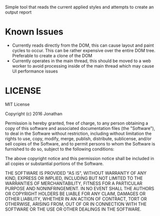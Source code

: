 Simple tool that reads the current applied styles and attempts to create an output report

# Known Issues
- Currently reads directly from the DOM, this can cause layout and paint cycles to occur. This can be rather expensive over the entire DOM tree. Preferable to create a clone of the DOM
- Currently operates in the main thread, this should be moved to a web worker to avoid processing inside of the main thread which may cause UI performance issues

# LICENSE 
MIT License

Copyright (c) 2016 Jonathan

Permission is hereby granted, free of charge, to any person obtaining a copy
of this software and associated documentation files (the "Software"), to deal
in the Software without restriction, including without limitation the rights
to use, copy, modify, merge, publish, distribute, sublicense, and/or sell
copies of the Software, and to permit persons to whom the Software is
furnished to do so, subject to the following conditions:

The above copyright notice and this permission notice shall be included in all
copies or substantial portions of the Software.

THE SOFTWARE IS PROVIDED "AS IS", WITHOUT WARRANTY OF ANY KIND, EXPRESS OR
IMPLIED, INCLUDING BUT NOT LIMITED TO THE WARRANTIES OF MERCHANTABILITY,
FITNESS FOR A PARTICULAR PURPOSE AND NONINFRINGEMENT. IN NO EVENT SHALL THE
AUTHORS OR COPYRIGHT HOLDERS BE LIABLE FOR ANY CLAIM, DAMAGES OR OTHER
LIABILITY, WHETHER IN AN ACTION OF CONTRACT, TORT OR OTHERWISE, ARISING FROM,
OUT OF OR IN CONNECTION WITH THE SOFTWARE OR THE USE OR OTHER DEALINGS IN THE
SOFTWARE.
